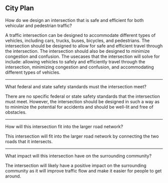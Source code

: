 ## **City Plan** ##

How do we design an intersection that is safe and efficient for both vehicular and pedestrian traffic?

A traffic intersection can be designed to accommodate different types of vehicles, including cars, trucks, buses, bicycles, and pedestrians. The intersection should be designed to allow for safe and efficient travel through the intersection. The intersection should also be designed to minimize congestion and confusion. The usecases that the intersection will solve for include: allowing vehicles to safely and efficiently travel through the intersection, minimizing congestion and confusion, and accommodating different types of vehicles.

---

What federal and state safety standards must the intersection meet?

There are no specific federal or state safety standards that the intersection must meet. However, the intersection should be designed in such a way as to minimize the potential for accidents and should be well-lit and free of obstacles.

---

How will this intersection fit into the larger road network?

This intersection will fit into the larger road network by connecting the two roads that it intersects.

---

What impact will this intersection have on the surrounding community?

The intersection will likely have a positive impact on the surrounding community as it will improve traffic flow and make it easier for people to get around.
